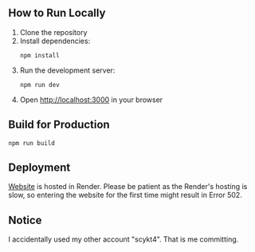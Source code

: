## How to Run Locally

1. Clone the repository
2. Install dependencies:
   ```
   npm install
   ```
3. Run the development server:
   ```
   npm run dev
   ```
4. Open [http://localhost:3000](http://localhost:3000) in your browser

## Build for Production

```
npm run build
```

## Deployment
[Website](https://restaurant-website-xbdl.onrender.com/) is hosted in Render. Please be patient as the Render's hosting is slow, so entering the website for the first time might result in Error 502.

## Notice
I accidentally used my other account "scykt4". That is me committing. 